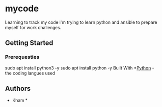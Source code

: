 # mycode
Learning to track my code
I'm trying to learn python and ansible to prepare myself for work challenges.
## Getting Started
### Prerequesties
sudo apt install python3 -y
sudo apt install python -y
Built With
*[Python](https://www.python.org/) - the coding langues used
## Authors
* Kham *

